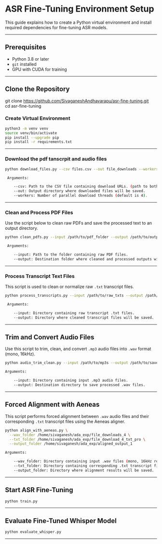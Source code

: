 # ASR Fine-Tuning Environment Setup

This guide explains how to create a Python virtual environment and install required dependencies for fine-tuning ASR models.

---

##  Prerequisites

- Python 3.8 or later
- `git` installed
- GPU with CUDA for training

---

## Clone the Repository

git clone https://github.com/SivaganeshAndhavarapu/asr-fine-tuning.git <br>
cd asr-fine-tuning

### Create Virtual Environment

```bash
python3 -m venv venv
source venv/bin/activate
pip install --upgrade pip
pip install -r requirements.txt
```
---
### Download the pdf tanscrpit and audio files

```bash
python download_files.py --csv files.csv --out file_downloads --workers 4

 Arguments:

    --csv: Path to the CSV file containing download URLs. (path to both transcpit and audio files path in the csv)
    --out: Output directory where downloaded files will be saved.
    --workers: Number of parallel download threads (default is 4).
```
---
###  Clean and Process PDF Files

Use the script below to clean raw PDFs and save the processed text to an output directory.

```bash
python clean_pdfs.py --input /path/to/pdf_folder --output /path/to/output_folder

 Arguments:

    --input: Path to the folder containing raw PDF files.
    --output: Destination folder where cleaned and processed outputs will be saved.
```
---
### Process Transcript Text Files

This script is used to clean or normalize raw `.txt` transcript files.

```bash
python process_transcripts.py --input /path/to/raw_txts --output /path/to/cleaned_txts

 Arguments:

    --input: Directory containing raw transcript .txt files.
    --output: Directory where cleaned transcript files will be saved.
```
---
##  Trim and Convert Audio Files

Use this script to trim, clean, and convert `.mp3` audio files into `.wav` format (mono, 16kHz).

```bash
python audio_trim_clean.py --input /path/to/mp3s --output /path/to/save_wavs

Arguments:

    --input: Directory containing input .mp3 audio files.
    --output: Destination directory to save processed .wav files.
```
---
## Forced Alignment with Aeneas

This script performs forced alignment between `.wav` audio files and their corresponding `.txt` transcript files using the Aeneas aligner.

```bash
python align_with_aeneas.py \
  --wav_folder /home/sivaganesh/ada_exp/file_downloads_4 \
  --txt_folder /home/sivaganesh/ada_exp/file_download_4_txt_pro \
  --output_folder /home/sivaganesh/ada_exp/aligned_output_1

Arguments:

    --wav_folder: Directory containing input .wav files (mono, 16kHz recommended).
    --txt_folder: Directory containing corresponding .txt transcript files.
    --output_folder: Directory where alignment results will be saved.
```
---


## Start ASR Fine-Tuning

```bash
python train.py

```
---
## Evaluate Fine-Tuned Whisper Model

```bash
python evaluate_whisper.py

```
---
